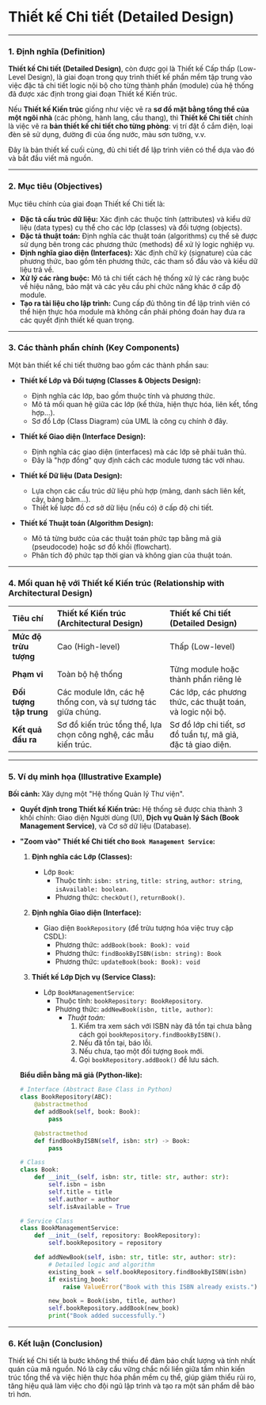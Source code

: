 # Thiết kế Chi tiết (Detailed Design)

---

### **1. Định nghĩa (Definition)**

**Thiết kế Chi tiết (Detailed Design)**, còn được gọi là Thiết kế Cấp thấp (Low-Level Design), là giai đoạn trong quy trình thiết kế phần mềm tập trung vào việc đặc tả chi tiết logic nội bộ cho từng thành phần (module) của hệ thống đã được xác định trong giai đoạn Thiết kế Kiến trúc.

Nếu **Thiết kế Kiến trúc** giống như việc vẽ ra **sơ đồ mặt bằng tổng thể của một ngôi nhà** (các phòng, hành lang, cầu thang), thì **Thiết kế Chi tiết** chính là việc vẽ ra **bản thiết kế chi tiết cho từng phòng**: vị trí đặt ổ cắm điện, loại đèn sẽ sử dụng, đường đi của ống nước, màu sơn tường, v.v.

Đây là bản thiết kế cuối cùng, đủ chi tiết để lập trình viên có thể dựa vào đó và bắt đầu viết mã nguồn.

---

### **2. Mục tiêu (Objectives)**

Mục tiêu chính của giai đoạn Thiết kế Chi tiết là:

- **Đặc tả cấu trúc dữ liệu:** Xác định các thuộc tính (attributes) và kiểu dữ liệu (data types) cụ thể cho các lớp (classes) và đối tượng (objects).
- **Đặc tả thuật toán:** Định nghĩa các thuật toán (algorithms) cụ thể sẽ được sử dụng bên trong các phương thức (methods) để xử lý logic nghiệp vụ.
- **Định nghĩa giao diện (Interfaces):** Xác định chữ ký (signature) của các phương thức, bao gồm tên phương thức, các tham số đầu vào và kiểu dữ liệu trả về.
- **Xử lý các ràng buộc:** Mô tả chi tiết cách hệ thống xử lý các ràng buộc về hiệu năng, bảo mật và các yêu cầu phi chức năng khác ở cấp độ module.
- **Tạo ra tài liệu cho lập trình:** Cung cấp đủ thông tin để lập trình viên có thể hiện thực hóa module mà không cần phải phỏng đoán hay đưa ra các quyết định thiết kế quan trọng.

---

### **3. Các thành phần chính (Key Components)**

Một bản thiết kế chi tiết thường bao gồm các thành phần sau:

- **Thiết kế Lớp và Đối tượng (Classes & Objects Design):**

  - Định nghĩa các lớp, bao gồm thuộc tính và phương thức.
  - Mô tả mối quan hệ giữa các lớp (kế thừa, hiện thực hóa, liên kết, tổng hợp...).
  - Sơ đồ Lớp (Class Diagram) của UML là công cụ chính ở đây.

- **Thiết kế Giao diện (Interface Design):**

  - Định nghĩa các giao diện (interfaces) mà các lớp sẽ phải tuân thủ.
  - Đây là "hợp đồng" quy định cách các module tương tác với nhau.

- **Thiết kế Dữ liệu (Data Design):**

  - Lựa chọn các cấu trúc dữ liệu phù hợp (mảng, danh sách liên kết, cây, bảng băm...).
  - Thiết kế lược đồ cơ sở dữ liệu (nếu có) ở cấp độ chi tiết.

- **Thiết kế Thuật toán (Algorithm Design):**
  - Mô tả từng bước của các thuật toán phức tạp bằng mã giả (pseudocode) hoặc sơ đồ khối (flowchart).
  - Phân tích độ phức tạp thời gian và không gian của thuật toán.

---

### **4. Mối quan hệ với Thiết kế Kiến trúc (Relationship with Architectural Design)**

| Tiêu chí                | Thiết kế Kiến trúc (Architectural Design)                        | Thiết kế Chi tiết (Detailed Design)                          |
| :---------------------- | :--------------------------------------------------------------- | :----------------------------------------------------------- |
| **Mức độ trừu tượng**   | Cao (High-level)                                                 | Thấp (Low-level)                                             |
| **Phạm vi**             | Toàn bộ hệ thống                                                 | Từng module hoặc thành phần riêng lẻ                         |
| **Đối tượng tập trung** | Các module lớn, các hệ thống con, và sự tương tác giữa chúng.    | Các lớp, các phương thức, các thuật toán, và logic nội bộ.   |
| **Kết quả đầu ra**      | Sơ đồ kiến trúc tổng thể, lựa chọn công nghệ, các mẫu kiến trúc. | Sơ đồ lớp chi tiết, sơ đồ tuần tự, mã giả, đặc tả giao diện. |

---

### **5. Ví dụ minh họa (Illustrative Example)**

**Bối cảnh:** Xây dựng một "Hệ thống Quản lý Thư viện".

- **Quyết định trong Thiết kế Kiến trúc:** Hệ thống sẽ được chia thành 3 khối chính: Giao diện Người dùng (UI), **Dịch vụ Quản lý Sách (Book Management Service)**, và Cơ sở dữ liệu (Database).

- **"Zoom vào" Thiết kế Chi tiết cho `Book Management Service`:**

  1.  **Định nghĩa các Lớp (Classes):**

      - Lớp `Book`:
        - Thuộc tính: `isbn: string`, `title: string`, `author: string`, `isAvailable: boolean`.
        - Phương thức: `checkOut()`, `returnBook()`.

  2.  **Định nghĩa Giao diện (Interface):**

      - Giao diện `BookRepository` (để trừu tượng hóa việc truy cập CSDL):
        - Phương thức: `addBook(book: Book): void`
        - Phương thức: `findBookByISBN(isbn: string): Book`
        - Phương thức: `updateBook(book: Book): void`

  3.  **Thiết kế Lớp Dịch vụ (Service Class):**
      - Lớp `BookManagementService`:
        - Thuộc tính: `bookRepository: BookRepository`.
        - Phương thức: `addNewBook(isbn, title, author)`:
          - _Thuật toán:_
            1.  Kiểm tra xem sách với ISBN này đã tồn tại chưa bằng cách gọi `bookRepository.findBookByISBN()`.
            2.  Nếu đã tồn tại, báo lỗi.
            3.  Nếu chưa, tạo một đối tượng `Book` mới.
            4.  Gọi `bookRepository.addBook()` để lưu sách.

  **Biểu diễn bằng mã giả (Python-like):**

  ```python
  # Interface (Abstract Base Class in Python)
  class BookRepository(ABC):
      @abstractmethod
      def addBook(self, book: Book):
          pass

      @abstractmethod
      def findBookByISBN(self, isbn: str) -> Book:
          pass

  # Class
  class Book:
      def __init__(self, isbn: str, title: str, author: str):
          self.isbn = isbn
          self.title = title
          self.author = author
          self.isAvailable = True

  # Service Class
  class BookManagementService:
      def __init__(self, repository: BookRepository):
          self.bookRepository = repository

      def addNewBook(self, isbn: str, title: str, author: str):
          # Detailed logic and algorithm
          existing_book = self.bookRepository.findBookByISBN(isbn)
          if existing_book:
              raise ValueError("Book with this ISBN already exists.")

          new_book = Book(isbn, title, author)
          self.bookRepository.addBook(new_book)
          print("Book added successfully.")
  ```

---

### **6. Kết luận (Conclusion)**

Thiết kế Chi tiết là bước không thể thiếu để đảm bảo chất lượng và tính nhất quán của mã nguồn. Nó là cây cầu vững chắc nối liền giữa tầm nhìn kiến trúc tổng thể và việc hiện thực hóa phần mềm cụ thể, giúp giảm thiểu rủi ro, tăng hiệu quả làm việc cho đội ngũ lập trình và tạo ra một sản phẩm dễ bảo trì hơn.
